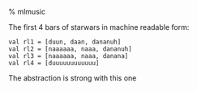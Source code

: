 % mlmusic

The first 4 bars of starwars in machine readable form:

````
val rl1 = [duun, daan, dananuh]
val rl2 = [naaaaaa, naaa, dananuh]
val rl3 = [naaaaaa, naaa, danana]
val rl4 = [duuuuuuuuuuuu]
````

The abstraction is strong with this one